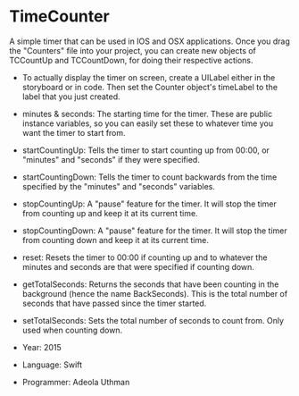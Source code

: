 # TimeCounter
A simple timer that can be used in IOS and OSX applications. Once you drag the "Counters" file into your project, you can create new objects of TCCountUp and TCCountDown, for doing their respective actions.

- To actually display the timer on screen, create a UILabel either in the storyboard or in code. Then set the Counter object's timeLabel to the label that you just created.
- minutes & seconds: The starting time for the timer. These are public instance variables, so you can easily set these to whatever time you want the timer to start from.
- startCountingUp: Tells the timer to start counting up from 00:00, or "minutes" and "seconds" if they were specified.
- startCountingDown: Tells the timer to count backwards from the time specified by the "minutes" and "seconds" variables.
- stopCountingUp: A "pause" feature for the timer. It will stop the timer from counting up and keep it at its current time.
- stopCountingDown:  A "pause" feature for the timer. It will stop the timer from counting down and keep it at its current time.
- reset: Resets the timer to 00:00 if counting up and to whatever the minutes and seconds are that were specified if counting down.
- getTotalSeconds: Returns the seconds that have been counting in the background (hence the name BackSeconds). This is the total number of seconds that have passed since the timer started.
- setTotalSeconds: Sets the total number of seconds to count from. Only used when counting down.

- Year: 2015
- Language: Swift
- Programmer: Adeola Uthman
